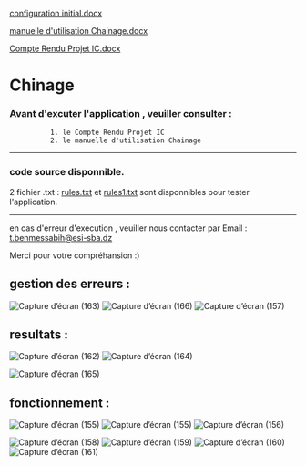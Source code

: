 [configuration initial.docx](https://github.com/toufik7/Chinage/files/6371980/configuration.initial.-.Copie.docx)

[manuelle d'utilisation Chainage.docx](https://github.com/toufik7/Chinage/files/6371981/manuelle.d.utilisation.Chainage.-.Copie.docx)

[Compte Rendu Projet IC.docx](https://github.com/toufik7/Chinage/files/6371982/Compte.Rendu.Projet.IC.-.Copie.docx)


# Chinage

### Avant d'excuter l'application , veuiller consulter :
              1. le Compte Rendu Projet IC   
              2. le manuelle d'utilisation Chainage
--------------------------------------------------------------------------------------------------------
### code source disponnible.
2 fichier .txt : 
[rules.txt](https://github.com/toufik7/Chinage/files/6371969/rules.txt) et 
[rules1.txt](https://github.com/toufik7/Chinage/files/6371970/rules1.txt)
sont disponnibles pour tester l'application.

--------------------------------------------------------------------------------------------------------
en cas d'erreur d'execution , veuiller nous contacter par Email :
                            t.benmessabih@esi-sba.dz
                            

Merci pour votre compréhansion :)

## gestion des erreurs :
![Capture d’écran (163)](https://user-images.githubusercontent.com/52804863/115994648-ce20c700-a5cf-11eb-9d35-4d5a900dbefc.png)
![Capture d’écran (166)](https://user-images.githubusercontent.com/52804863/115994653-cf51f400-a5cf-11eb-80e3-70f727d3019c.png)
![Capture d’écran (157)](https://user-images.githubusercontent.com/52804863/115994657-cfea8a80-a5cf-11eb-9d78-65a5aac3341e.png)


## resultats :
![Capture d’écran (162)](https://user-images.githubusercontent.com/52804863/115994647-cd883080-a5cf-11eb-8fca-5f9d67e6a429.png)
![Capture d’écran (164)](https://user-images.githubusercontent.com/52804863/115994650-ce20c700-a5cf-11eb-9bf9-bf43509a24ac.png)

![Capture d’écran (165)](https://user-images.githubusercontent.com/52804863/115994652-ceb95d80-a5cf-11eb-825e-d0acd8553f14.png)

## fonctionnement :
![Capture d’écran (155)](https://user-images.githubusercontent.com/52804863/115994654-cf51f400-a5cf-11eb-8ee3-18a60f8c9a92.png)
![Capture d’écran (155)](https://user-images.githubusercontent.com/52804863/115994654-cf51f400-a5cf-11eb-8ee3-18a60f8c9a92.png)
![Capture d’écran (156)](https://user-images.githubusercontent.com/52804863/115994656-cfea8a80-a5cf-11eb-88c1-d6e283ac3784.png)

![Capture d’écran (158)](https://user-images.githubusercontent.com/52804863/115994659-d0832100-a5cf-11eb-939d-2d19b4245f46.png)
![Capture d’écran (159)](https://user-images.githubusercontent.com/52804863/115994660-d0832100-a5cf-11eb-80fd-4c37328d4240.png)
![Capture d’écran (160)](https://user-images.githubusercontent.com/52804863/115994662-d11bb780-a5cf-11eb-81ff-cabc88d9e449.png)
![Capture d’écran (161)](https://user-images.githubusercontent.com/52804863/115994663-d11bb780-a5cf-11eb-8caf-c0fe059613ea.png)


